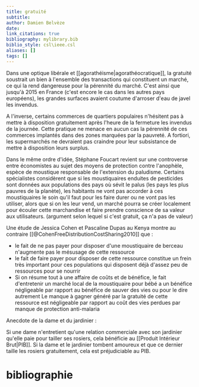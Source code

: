 ```yaml
---
title: gratuité
subtitle:
author: Damien Belvèze
date: 
link_citations: true
bibliography: mylibrary.bib
biblio_style: csl\ieee.csl
aliases: []
tags: []
---
```


Dans une optique libérale et [[agorathéisme|agorathéocratique]], la gratuité soustrait un bien à l'ensemble des transactions qui constituent un marché, ce qui la rend dangereuse pour la pérennité du marché. 
C'est ainsi que jusqu'à 2015 en France (c'est encore le cas dans les autres pays européens), les grandes surfaces avaient coutume d'arroser d'eau de javel les invendus. 

A l'inverse, certains commerces de quartiers populaires n'hésitent pas à mettre à disposition gratuitement après l'heure de la fermeture les invendus de la journée. 
Cette pratique ne menace en aucun cas la pérennité de ces commerces implantés dans des zones marquées par la pauvreté. A fortiori, les supermarchés ne devraient pas craindre pour leur subsistance de mettre à disposition leurs surplus. 

Dans le même ordre d'idée, Stéphane Foucart revient sur une controverse entre économistes au sujet des moyens de protection contre l'anophèle, espèce de moustique responsable de l'extension du paludisme. 
Certains spécialistes considèrent que si les moustiquaires enduites de pesticides sont données aux populations des pays où sévit le palus (les pays les plus pauvres de la planète), les habitants ne vont pas accorder à ces moustiquaires le soin qu'il faut pour les faire durer ou ne vont pas les utiliser, alors que si on les leur vend, un marché pourra se créer localement pour écouler cette marchandise et faire prendre conscience de sa valeur aux utilisateurs. (argument selon lequel si c'est gratuit, ça n'a pas de valeur)

Une étude de Jessica Cohen et Pascaline Dupas au Kenya montre au contraire [[@CohenFreeDistributionCostSharing2010]] que : 

- le fait de ne pas payer pour disposer d'une moustiquaire de berceau n'augmente pas le mésusage de cette ressource
- le fait de faire payer pour disposer de cette ressource constitue un frein très important pour ces populations qui disposent déjà d'assez peu de ressources pour se nourrir
- Si on résume tout à une affaire de coûts et de bénéfice, le fait d'entretenir un marché local de la moustiquaire pour bébé a un bénéfice négligeable par rapport au bénéfice de sauver des vies ou pour le dire autrement Le manque à gagner généré par la gratuité de cette ressource est négligeable par rapport au coût des vies perdues par manque de protection anti-malaria 


Anecdote de la dame et du jardinier :

Si une dame n'entretient qu'une relation commerciale avec son jardinier qu'elle paie pour tailler ses rosiers, cela bénéficie au [[Produit Intérieur Brut|PIB]]. 
Si la dame et le jardinier tombent amoureux et que ce dernier taille les rosiers gratuitement, cela est préjudiciable au PIB.


# bibliographie

